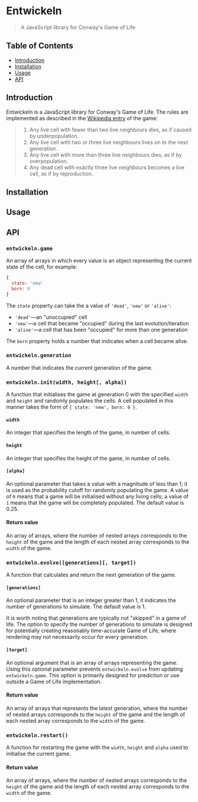 # Entwickeln

> A JavaScript library for Conway's Game of Life

## Table of Contents

* [Introduction](#introduction)
* [Installation](#installation)
* [Usage](#usage)
* [API](#api)

## Introduction

Entwickeln is a JavaScript library for Conway's Game of Life. The rules are
implemented as described in the
[Wikipedia entry](https://en.wikipedia.org/wiki/Conway%27s_Game_of_Life)
of the game:

> 1. Any live cell with fewer than two live neighbours dies,
as if caused by underpopulation.
> 2. Any live cell with two or three live neighbours lives on to the next generation.
> 3. Any live cell with more than three live neighbours dies, as if by overpopulation.
> 4. Any dead cell with exactly three live neighbours becomes a live cell, as if by reproduction.

## Installation

## Usage

## API

### `entwickeln.game`

An array of arrays in which every value is an object representing the current
state of the cell, for example:

```javascript
{
  state: 'new'
  born: 0
}
```

The `state` property can take the a value of `'dead'`, `'new'` or `'alive'`:
* `'dead'`—an "unoccupied" cell
* `'new'`—a cell that became "occupied" during the last evolution/iteration
* `'alive'`—a cell that has been "occupied" for more than one generation

The `born` property holds a number that indicates when a cell became alive.

### `entwickeln.generation`

A number that indicates the current generation of the game.

### `entwickeln.init(width, height[, alpha])`

A function that initialises the game at generation 0 with the specified
`width` and `height` and randomly populates the cells. A cell populated
in this manner takes the form of `{ state: 'new', born: 0 }`.

#### `width`

An integer that specifies the length of the game, in number of cells.

#### `height`

An integer that specifies the height of the game, in number of cells.

#### `[alpha]`

An optional parameter that takes a value with a magnitude of less than 1; it
is used as the probability cutoff for randomly populating the game. A value of
`0` means that a game will be initialised without any living cells; a value of
`1` means that the game will be completely populated. The default value is 0.25.

#### Return value

An array of arrays, where the number of nested arrays corresponds to the
`height` of the game and the length of each nested array corresponds to
the `width` of the game.

### `entwickeln.evolve([generations][, target])`

A function that calculates and return the next generation of the game.

#### `[generations]`

An optional parameter that is an integer greater than 1, it indicates
the number of generations to simulate. The default value is 1.

It is worth noting that generations are typically not "skipped" in a game of
life. The option to specify the number of generations to simulate is designed
for potentially creating reasonably time-accurate Game of Life, where rendering
may not necessarily occur for every generation.

#### `[target]`

An optional argument that is an array of arrays representing the game. Using
this optional parameter prevents `entwickeln.evolve` from updating
`entwickeln.game`. This option is primarily designed for prediction or use
outside a Game of Life implementation.

#### Return value

An array of arrays that represents the latest generation, where the number
of nested arrays corresponds to the `height` of the game and the length of
each nested array corresponds to the `width` of the game.

### `entwickeln.restart()`

A function for restarting the game with the `width`, `height` and `alpha` used
to initialise the current game.

#### Return value

An array of arrays, where the number of nested arrays corresponds to the
`height` of the game and the length of each nested array corresponds to
the `width` of the game.
